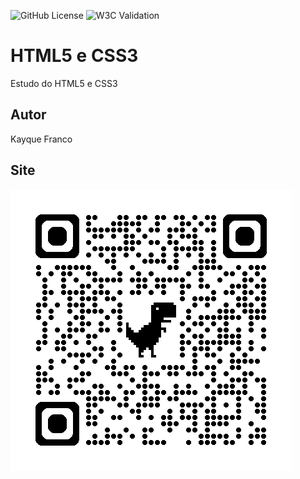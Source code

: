 ![GitHub License](https://img.shields.io/github/license/kayqueFranco/site?style=for-the-badge)
![W3C Validation](https://img.shields.io/w3c-validation/html?targetUrl=https%3A%2F%2Fkayquefranco.github.io%2Fsite%2F)


# HTML5 e CSS3 
Estudo do HTML5 e CSS3
## Autor
Kayque Franco
## Site 
![](img/qrcode.png)
